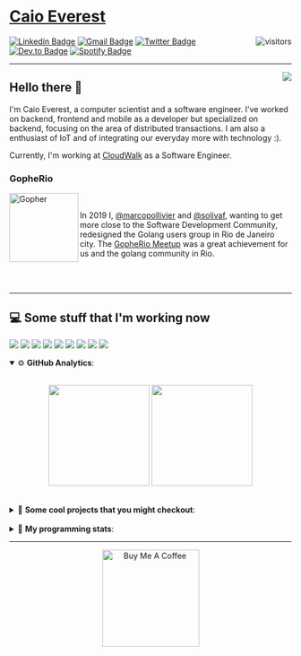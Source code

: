 # [Caio Everest](https://caioeverest.dev)

<img align="right" src="https://visitor-badge.glitch.me/badge?page_id=caioeverest.caioeverest" alt="visitors">

[![Linkedin Badge](https://img.shields.io/badge/-LinkedIn-blue?style=flat-square&logo=Linkedin&logoColor=white&link=https://www.linkedin.com/in/caioeverest/)](https://www.linkedin.com/in/caioeverest/)
[![Gmail Badge](https://img.shields.io/badge/-Gmail-c14438?style=flat-square&logo=Gmail&logoColor=white&link=mailto:mollivier.dev@gmail.com)](mailto:caioeverest.b@gmail.com/)
[![Twitter Badge](https://img.shields.io/badge/-Twitter-1DA1F2?style=flat-square&logo=Twitter&logoColor=white&link=https://twitter.com/caioeverest)](https://twitter.com/caioeverest)
[![Dev.to Badge](https://img.shields.io/badge/-Dev.to-363D44?style=flat-square&logo=Dev.to&logoColor=white&link=https://dev.to/caioeverest)](https://dev.to/caioeverest)
[![Spotify Badge](https://img.shields.io/badge/-Spotify-1ED760?style=flat-square&amp;labelColor=fff&amp;logo=Spotify&link=https://open.spotify.com/user/caio.everest)](https://open.spotify.com/user/caio.everest)

---
<img align="right" src="https://media3.giphy.com/media/Nx0rz3jtxtEre/200.gif"/>

## Hello there 🖖

<p>
    I'm Caio Everest, a computer scientist and a software engineer. I've worked on backend, frontend and mobile as a developer
    but specialized on backend, focusing on the area of distributed transactions. I am also a enthusiast of IoT and of integrating
    our everyday more with technology :).
</p>
<p>
    Currently, I'm working at <a href="https://cloudwalk.io">CloudWalk</a> as a Software Engineer.
</p>

### GopheRio

<img align="left" src="https://i.imgur.com/zmxMolD.png" alt="Gopher" width="123em">

<br>
<p>
    In 2019 I, <a href="https://github.com/marcopollivier">@marcopollivier</a> and <a href="https://github.com/solivaf">
    @solivaf</a>, wanting to get more close to the Software Development
    Community, redesigned the Golang users group in Rio de Janeiro city. The <a href="https://www.meetup.com/GopheRio">
    GopheRio Meetup</a> was a great achievement for us and the golang community in Rio.
</p>
<br><br>

---

## 💻 Some stuff that I'm working now

<a href=""><img src="https://img.shields.io/badge/-Go-00ADD8?style=flat-square&logo=go&logoColor=white"></a>
<a href=""><img src="https://img.shields.io/badge/-Rust-4f4f4f?style=flat-square&logo=rust&logoColor=white"></a>
<a href=""><img src="https://img.shields.io/badge/-Python-F7C400?style=flat-square&logo=python&logoColor=white"></a>
<a href=""><img src="https://img.shields.io/badge/-Ruby-980D02?style=flat-square&logo=ruby&logoColor=white"></a>
<a href=""><img src="http://img.shields.io/badge/-Java-007396?style=flat-square&logo=java&logoColor=white"></a>
<a href=""><img src="http://img.shields.io/badge/-Kotlin-7B6BDA?style=flat-square&logo=kotlin&logoColor=white"></a>
<a href=""><img src="http://img.shields.io/badge/-JavaScript-F7DF1E?style=flat-square&logo=JavaScript&logoColor=white"></a>
<a href=""><img src="http://img.shields.io/badge/-Terraform-623CE4?style=flat-square&logo=Terraform&logoColor=white"></a>
<a href=""><img src="http://img.shields.io/badge/-Ansible-171615?style=flat-square&logo=Ansible&logoColor=white"></a>

<details open>
    <summary>⚙ <b>GitHub Analytics</b>: </summary>
    <br>
    <p align="center">
        <img height="180em" src="https://github-readme-stats-eight-theta.vercel.app/api?username=caioeverest&show_icons=true&theme=tokyonight&include_all_commits=true&count_private=true"/>
        <img height="180em" src="https://github-readme-stats-eight-theta.vercel.app/api/top-langs/?username=caioeverest&layout=compact&langs_count=8&theme=tokyonight&include_all_commits=true&count_private=true"/>
    </p>
</details>

<br>

<details>
    <summary>🔨 <b>Some cool projects that you might checkout</b>: </summary>
    <div style="margin-left:3em">
        <li>🌠 <a href="https://github.com/caioeverest/supernova">Supernova</a> - Script that builds a development environment on linux machines</li>
        <li>⚙ <a href="https://github.com/caioeverest/gocfg">Gocfg</a> - A golang library that loads config structs from files with environment interpolation</li>
    </div>
</details>

<br>


<details>
 <summary>🤖 <b>My programming stats</b>: </summary>
<br>
<!--START_SECTION:waka-->
![Code Time](http://img.shields.io/badge/Code%20Time-1%2C792%20hrs%209%20mins-blue)

**🐱 My GitHub Data** 

> 📦 80.0 kB Used in GitHub's Storage 
 > 
> 🏆 0 Contributions in the Year 2023
 > 
> 🚫 Not Opted to Hire
 > 
> 📜 39 Public Repositories 
 > 
> 🔑 5 Private Repositories 
 > 
**I'm a Night 🦉** 

```text
🌞 Morning                68 commits          █████░░░░░░░░░░░░░░░░░░░░   19.10 % 
🌆 Daytime                104 commits         ███████░░░░░░░░░░░░░░░░░░   29.21 % 
🌃 Evening                73 commits          █████░░░░░░░░░░░░░░░░░░░░   20.51 % 
🌙 Night                  111 commits         ████████░░░░░░░░░░░░░░░░░   31.18 % 
```
📅 **I'm Most Productive on Friday** 

```text
Monday                   32 commits          ██░░░░░░░░░░░░░░░░░░░░░░░   08.99 % 
Tuesday                  38 commits          ███░░░░░░░░░░░░░░░░░░░░░░   10.67 % 
Wednesday                18 commits          █░░░░░░░░░░░░░░░░░░░░░░░░   05.06 % 
Thursday                 29 commits          ██░░░░░░░░░░░░░░░░░░░░░░░   08.15 % 
Friday                   102 commits         ███████░░░░░░░░░░░░░░░░░░   28.65 % 
Saturday                 61 commits          ████░░░░░░░░░░░░░░░░░░░░░   17.13 % 
Sunday                   76 commits          █████░░░░░░░░░░░░░░░░░░░░   21.35 % 
```


📊 **This Week I Spent My Time On** 

```text
💬 Programming Languages: 
Go                       9 hrs 42 mins       ████████████████░░░░░░░░░   65.92 % 
Other                    2 hrs 19 mins       ████░░░░░░░░░░░░░░░░░░░░░   15.82 % 
JSON                     1 hr 19 mins        ██░░░░░░░░░░░░░░░░░░░░░░░   08.94 % 
YAML                     52 mins             █░░░░░░░░░░░░░░░░░░░░░░░░   05.92 % 
Ruby                     30 mins             █░░░░░░░░░░░░░░░░░░░░░░░░   03.40 % 

🔥 Editors: 
VS Code                  14 hrs 37 mins      █████████████████████████   99.29 % 
Neovim                   6 mins              ░░░░░░░░░░░░░░░░░░░░░░░░░   00.71 % 

💻 Operating System: 
Mac                      14 hrs 44 mins      █████████████████████████   100.00 % 
```

**I Mostly Code in Go** 

```text
Go                       12 repos            ████████░░░░░░░░░░░░░░░░░   30.77 % 
Python                   2 repos             █░░░░░░░░░░░░░░░░░░░░░░░░   05.13 % 
Jupyter Notebook         2 repos             █░░░░░░░░░░░░░░░░░░░░░░░░   05.13 % 
Shell                    2 repos             █░░░░░░░░░░░░░░░░░░░░░░░░   05.13 % 
Makefile                 1 repo              █░░░░░░░░░░░░░░░░░░░░░░░░   02.56 % 
```




 Last Updated on 21/06/2023 01:44:24 UTC
<!--END_SECTION:waka-->
</details>

---

<p align="center">
    <a href="https://www.buymeacoffee.com/caioeverest" target="_blank">
        <img src="https://az743702.vo.msecnd.net/cdn/kofi3.png?v=a" alt="Buy Me A Coffee" width="173em">
    </a>
</p>
